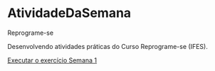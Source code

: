 # AtividadeDaSemana
 Reprograme-se

Desenvolvendo atividades práticas do Curso Reprograme-se (IFES).

<a href=" https://rsweslley.github.io/AtividadeDaSemana/Semana01/index.html">Executar o exercício Semana 1</a>